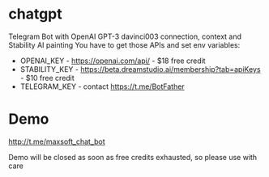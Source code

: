 # chatgpt

Telegram Bot with OpenAI GPT-3 davinci003 connection, context and Stability AI painting
You have to get those APIs and set env variables:

* OPENAI_KEY - https://openai.com/api/ - $18 free credit
* STABILITY_KEY - https://beta.dreamstudio.ai/membership?tab=apiKeys - $10 free credit
* TELEGRAM_KEY - contact https://t.me/BotFather


# Demo
http://t.me/maxsoft_chat_bot

Demo will be closed as soon as free credits exhausted, so please use with care
